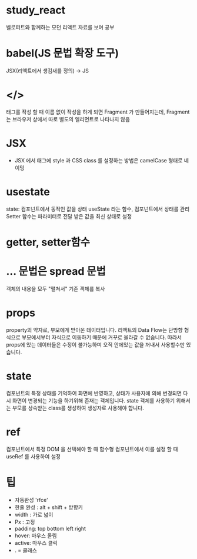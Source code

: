 # study_react
벨로퍼트와 함께하는 모던 리액트 자료를 보며 공부

# babel(JS 문법 확장 도구)
JSX(리액트에서 생김새를 정의) -> JS

# </> 
태그를 작성 할 때 이름 없이 작성을 하게 되면 Fragment 가 만들어지는데, Fragment 는 브라우저 상에서 따로 별도의 엘리먼트로 나타나지 않음

# JSX
- JSX 에서 태그에 style 과 CSS class 를 설정하는 방법은 camelCase 형태로 네이밍

# usestate
state: 컴포넌트에서 동적인 값을 상태
useState 라는 함수, 컴포넌트에서 상태를 관리
Setter 함수는 파라미터로 전달 받은 값을 최신 상태로 설정

# getter, setter함수

# ... 문법은 spread 문법
객체의 내용을 모두 "펼쳐서" 기존 객체를 복사

# props
property의 약자로, 부모에게 받아온 데이터입니다. 리액트의 Data Flow는 단방향 형식으로 부모에서부터 자식으로 이동하기 때문에 거꾸로 올라갈 수 없습니다. 따라서 props에 있는 데이터들은 수정이 불가능하며 오직 안에있는 값을 꺼내서 사용할수만 있습니다.

# state
컴포넌트의 특정 상태를 기억하여 화면에 반영하고, 상태가 사용자에 의해 변경되면 다시 화면이 변경되는 기능을 하기위해 존재는 객체입니다.
state 객체를 사용하기 위해서는 부모를 상속받는 class를 생성하여 생성자로 사용해야 합니다.

# ref
컴포넌트에서 특정 DOM 을 선택해야 할 때
함수형 컴포넌트에서 이를 설정 할 때 useRef 를 사용하여 설정

# 팁
- 자동완성 'rfce'
- 한줄 완성 : alt + shift + 방향키
- width  : 가로 넓이
- Px : 고정
- padding: top bottom left right
- hover: 마우스 올림
- active: 마우스 클릭 
- . = 클래스

